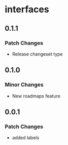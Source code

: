 # interfaces

## 0.1.1

### Patch Changes

- Release changeset type

## 0.1.0

### Minor Changes

- New roadmaps feature

## 0.0.1

### Patch Changes

- added labels
